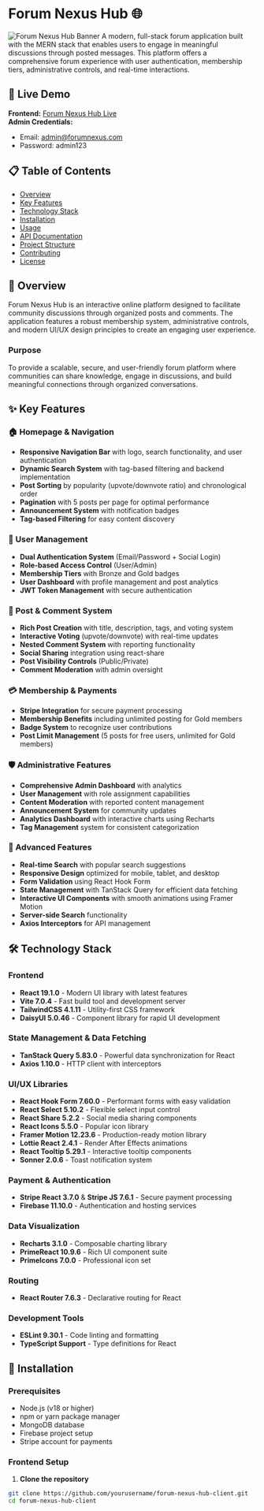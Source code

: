 # Forum Nexus Hub 🌐

![Forum Nexus Hub Banner](https://i.postimg.cc/VLXDrHHF/forum-nexus-banner.png) 
A modern, full-stack forum application built with the MERN stack that enables users to engage in meaningful discussions through posted messages. This platform offers a comprehensive forum experience with user authentication, membership tiers, administrative controls, and real-time interactions.

## 🚀 Live Demo

**Frontend:** [Forum Nexus Hub Live](your-live-url-here)  
**Admin Credentials:**
- Email: admin@forumnexus.com
- Password: admin123

## 📋 Table of Contents

- [Overview](#overview)
- [Key Features](#key-features)
- [Technology Stack](#technology-stack)
- [Installation](#installation)
- [Usage](#usage)
- [API Documentation](#api-documentation)
- [Project Structure](#project-structure)
- [Contributing](#contributing)
- [License](#license)

## 🎯 Overview

Forum Nexus Hub is an interactive online platform designed to facilitate community discussions through organized posts and comments. The application features a robust membership system, administrative controls, and modern UI/UX design principles to create an engaging user experience.

### Purpose
To provide a scalable, secure, and user-friendly forum platform where communities can share knowledge, engage in discussions, and build meaningful connections through organized conversations.

## ✨ Key Features

### 🏠 Homepage & Navigation
- **Responsive Navigation Bar** with logo, search functionality, and user authentication
- **Dynamic Search System** with tag-based filtering and backend implementation
- **Post Sorting** by popularity (upvote/downvote ratio) and chronological order
- **Pagination** with 5 posts per page for optimal performance
- **Announcement System** with notification badges
- **Tag-based Filtering** for easy content discovery

### 👤 User Management
- **Dual Authentication System** (Email/Password + Social Login)
- **Role-based Access Control** (User/Admin)
- **Membership Tiers** with Bronze and Gold badges
- **User Dashboard** with profile management and post analytics
- **JWT Token Management** with secure authentication

### 📝 Post & Comment System
- **Rich Post Creation** with title, description, tags, and voting system
- **Interactive Voting** (upvote/downvote) with real-time updates
- **Nested Comment System** with reporting functionality
- **Social Sharing** integration using react-share
- **Post Visibility Controls** (Public/Private)
- **Comment Moderation** with admin oversight

### 💳 Membership & Payments
- **Stripe Integration** for secure payment processing
- **Membership Benefits** including unlimited posting for Gold members
- **Badge System** to recognize user contributions
- **Post Limit Management** (5 posts for free users, unlimited for Gold members)

### 🛡️ Administrative Features
- **Comprehensive Admin Dashboard** with analytics
- **User Management** with role assignment capabilities
- **Content Moderation** with reported content management
- **Announcement System** for community updates
- **Analytics Dashboard** with interactive charts using Recharts
- **Tag Management** system for consistent categorization

### 🔧 Advanced Features
- **Real-time Search** with popular search suggestions
- **Responsive Design** optimized for mobile, tablet, and desktop
- **Form Validation** using React Hook Form
- **State Management** with TanStack Query for efficient data fetching
- **Interactive UI Components** with smooth animations using Framer Motion
- **Server-side Search** functionality
- **Axios Interceptors** for API management

## 🛠️ Technology Stack

### Frontend
- **React 19.1.0** - Modern UI library with latest features
- **Vite 7.0.4** - Fast build tool and development server
- **TailwindCSS 4.1.11** - Utility-first CSS framework
- **DaisyUI 5.0.46** - Component library for rapid UI development

### State Management & Data Fetching
- **TanStack Query 5.83.0** - Powerful data synchronization for React
- **Axios 1.10.0** - HTTP client with interceptors

### UI/UX Libraries
- **React Hook Form 7.60.0** - Performant forms with easy validation
- **React Select 5.10.2** - Flexible select input control
- **React Share 5.2.2** - Social media sharing components
- **React Icons 5.5.0** - Popular icon library
- **Framer Motion 12.23.6** - Production-ready motion library
- **Lottie React 2.4.1** - Render After Effects animations
- **React Tooltip 5.29.1** - Interactive tooltip components
- **Sonner 2.0.6** - Toast notification system

### Payment & Authentication
- **Stripe React 3.7.0** & **Stripe JS 7.6.1** - Secure payment processing
- **Firebase 11.10.0** - Authentication and hosting services

### Data Visualization
- **Recharts 3.1.0** - Composable charting library
- **PrimeReact 10.9.6** - Rich UI component suite
- **PrimeIcons 7.0.0** - Professional icon set

### Routing
- **React Router 7.6.3** - Declarative routing for React

### Development Tools
- **ESLint 9.30.1** - Code linting and formatting
- **TypeScript Support** - Type definitions for React

## 🚀 Installation

### Prerequisites
- Node.js (v18 or higher)
- npm or yarn package manager
- MongoDB database
- Firebase project setup
- Stripe account for payments

### Frontend Setup

1. **Clone the repository**
```bash
git clone https://github.com/yourusername/forum-nexus-hub-client.git
cd forum-nexus-hub-client